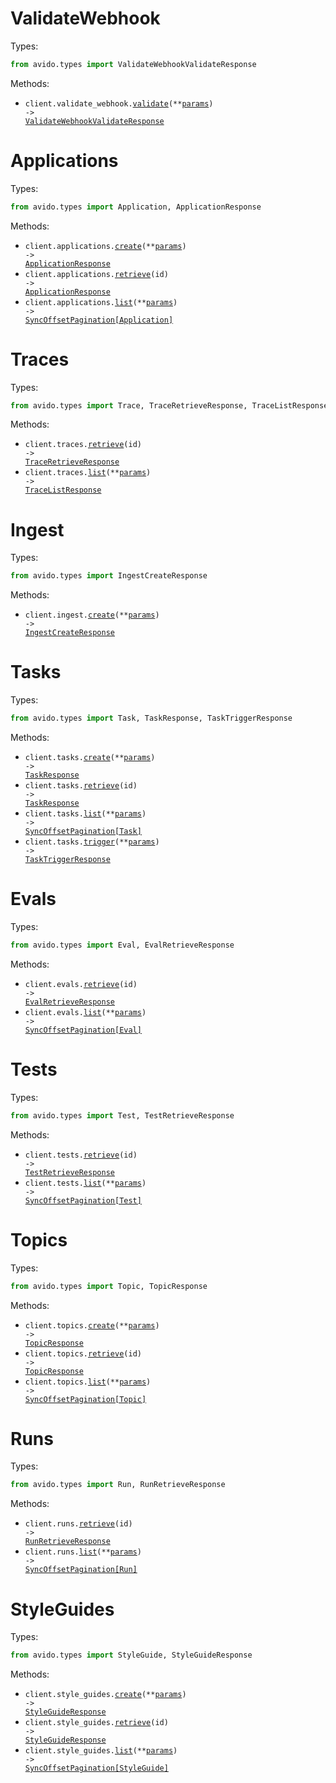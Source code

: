 # ValidateWebhook

Types:

```python
from avido.types import ValidateWebhookValidateResponse
```

Methods:

- <code title="post /v0/validate-webhook">client.validate_webhook.<a href="./src/avido/resources/validate_webhook.py">validate</a>(\*\*<a href="src/avido/types/validate_webhook_validate_params.py">params</a>) -> <a href="./src/avido/types/validate_webhook_validate_response.py">ValidateWebhookValidateResponse</a></code>

# Applications

Types:

```python
from avido.types import Application, ApplicationResponse
```

Methods:

- <code title="post /v0/applications">client.applications.<a href="./src/avido/resources/applications.py">create</a>(\*\*<a href="src/avido/types/application_create_params.py">params</a>) -> <a href="./src/avido/types/application_response.py">ApplicationResponse</a></code>
- <code title="get /v0/applications/{id}">client.applications.<a href="./src/avido/resources/applications.py">retrieve</a>(id) -> <a href="./src/avido/types/application_response.py">ApplicationResponse</a></code>
- <code title="get /v0/applications">client.applications.<a href="./src/avido/resources/applications.py">list</a>(\*\*<a href="src/avido/types/application_list_params.py">params</a>) -> <a href="./src/avido/types/application.py">SyncOffsetPagination[Application]</a></code>

# Traces

Types:

```python
from avido.types import Trace, TraceRetrieveResponse, TraceListResponse
```

Methods:

- <code title="get /v0/traces/{id}">client.traces.<a href="./src/avido/resources/traces.py">retrieve</a>(id) -> <a href="./src/avido/types/trace_retrieve_response.py">TraceRetrieveResponse</a></code>
- <code title="get /v0/traces">client.traces.<a href="./src/avido/resources/traces.py">list</a>(\*\*<a href="src/avido/types/trace_list_params.py">params</a>) -> <a href="./src/avido/types/trace_list_response.py">TraceListResponse</a></code>

# Ingest

Types:

```python
from avido.types import IngestCreateResponse
```

Methods:

- <code title="post /v0/ingest">client.ingest.<a href="./src/avido/resources/ingest.py">create</a>(\*\*<a href="src/avido/types/ingest_create_params.py">params</a>) -> <a href="./src/avido/types/ingest_create_response.py">IngestCreateResponse</a></code>

# Tasks

Types:

```python
from avido.types import Task, TaskResponse, TaskTriggerResponse
```

Methods:

- <code title="post /v0/tasks">client.tasks.<a href="./src/avido/resources/tasks.py">create</a>(\*\*<a href="src/avido/types/task_create_params.py">params</a>) -> <a href="./src/avido/types/task_response.py">TaskResponse</a></code>
- <code title="get /v0/tasks/{id}">client.tasks.<a href="./src/avido/resources/tasks.py">retrieve</a>(id) -> <a href="./src/avido/types/task_response.py">TaskResponse</a></code>
- <code title="get /v0/tasks">client.tasks.<a href="./src/avido/resources/tasks.py">list</a>(\*\*<a href="src/avido/types/task_list_params.py">params</a>) -> <a href="./src/avido/types/task.py">SyncOffsetPagination[Task]</a></code>
- <code title="post /v0/tasks/trigger">client.tasks.<a href="./src/avido/resources/tasks.py">trigger</a>(\*\*<a href="src/avido/types/task_trigger_params.py">params</a>) -> <a href="./src/avido/types/task_trigger_response.py">TaskTriggerResponse</a></code>

# Evals

Types:

```python
from avido.types import Eval, EvalRetrieveResponse
```

Methods:

- <code title="get /v0/evals/{id}">client.evals.<a href="./src/avido/resources/evals.py">retrieve</a>(id) -> <a href="./src/avido/types/eval_retrieve_response.py">EvalRetrieveResponse</a></code>
- <code title="get /v0/evals">client.evals.<a href="./src/avido/resources/evals.py">list</a>(\*\*<a href="src/avido/types/eval_list_params.py">params</a>) -> <a href="./src/avido/types/eval.py">SyncOffsetPagination[Eval]</a></code>

# Tests

Types:

```python
from avido.types import Test, TestRetrieveResponse
```

Methods:

- <code title="get /v0/tests/{id}">client.tests.<a href="./src/avido/resources/tests.py">retrieve</a>(id) -> <a href="./src/avido/types/test_retrieve_response.py">TestRetrieveResponse</a></code>
- <code title="get /v0/tests">client.tests.<a href="./src/avido/resources/tests.py">list</a>(\*\*<a href="src/avido/types/test_list_params.py">params</a>) -> <a href="./src/avido/types/test.py">SyncOffsetPagination[Test]</a></code>

# Topics

Types:

```python
from avido.types import Topic, TopicResponse
```

Methods:

- <code title="post /v0/topics">client.topics.<a href="./src/avido/resources/topics.py">create</a>(\*\*<a href="src/avido/types/topic_create_params.py">params</a>) -> <a href="./src/avido/types/topic_response.py">TopicResponse</a></code>
- <code title="get /v0/topics/{id}">client.topics.<a href="./src/avido/resources/topics.py">retrieve</a>(id) -> <a href="./src/avido/types/topic_response.py">TopicResponse</a></code>
- <code title="get /v0/topics">client.topics.<a href="./src/avido/resources/topics.py">list</a>(\*\*<a href="src/avido/types/topic_list_params.py">params</a>) -> <a href="./src/avido/types/topic.py">SyncOffsetPagination[Topic]</a></code>

# Runs

Types:

```python
from avido.types import Run, RunRetrieveResponse
```

Methods:

- <code title="get /v0/runs/{id}">client.runs.<a href="./src/avido/resources/runs.py">retrieve</a>(id) -> <a href="./src/avido/types/run_retrieve_response.py">RunRetrieveResponse</a></code>
- <code title="get /v0/runs">client.runs.<a href="./src/avido/resources/runs.py">list</a>(\*\*<a href="src/avido/types/run_list_params.py">params</a>) -> <a href="./src/avido/types/run.py">SyncOffsetPagination[Run]</a></code>

# StyleGuides

Types:

```python
from avido.types import StyleGuide, StyleGuideResponse
```

Methods:

- <code title="post /v0/style-guides">client.style_guides.<a href="./src/avido/resources/style_guides.py">create</a>(\*\*<a href="src/avido/types/style_guide_create_params.py">params</a>) -> <a href="./src/avido/types/style_guide_response.py">StyleGuideResponse</a></code>
- <code title="get /v0/style-guides/{id}">client.style_guides.<a href="./src/avido/resources/style_guides.py">retrieve</a>(id) -> <a href="./src/avido/types/style_guide_response.py">StyleGuideResponse</a></code>
- <code title="get /v0/style-guides">client.style_guides.<a href="./src/avido/resources/style_guides.py">list</a>(\*\*<a href="src/avido/types/style_guide_list_params.py">params</a>) -> <a href="./src/avido/types/style_guide.py">SyncOffsetPagination[StyleGuide]</a></code>
